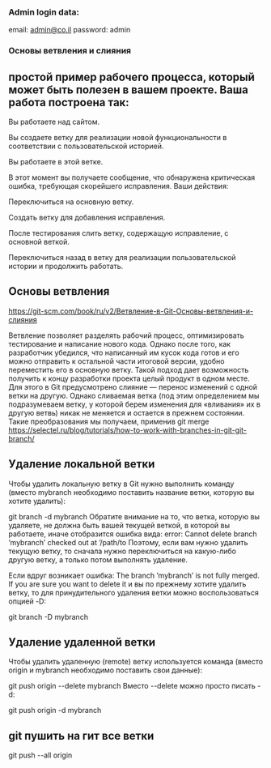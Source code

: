 ### Admin login data:
email: admin@co.il
password: admin


### Основы ветвления и слияния

## простой пример рабочего процесса, который может быть полезен в вашем проекте. Ваша работа построена так:

Вы работаете над сайтом.

Вы создаете ветку для реализации новой функциональности в соответствии с пользовательской историей.

Вы работаете в этой ветке.

В этот момент вы получаете сообщение, что обнаружена критическая ошибка, требующая скорейшего исправления. Ваши действия:

Переключиться на основную ветку.

Создать ветку для добавления исправления.

После тестирования слить ветку, содержащую исправление, с основной веткой.

Переключиться назад в ветку для реализации пользовательской истории и продолжить работать.

## Основы ветвления
https://git-scm.com/book/ru/v2/Ветвление-в-Git-Основы-ветвления-и-слияния

Ветвление позволяет разделять рабочий процесс, оптимизировать тестирование и написание нового кода. Однако после того, как разработчик убедился, что написанный им кусок кода готов и его можно отправить к остальной части итоговой версии, удобно переместить его в основную ветку. Такой подход дает возможность получить к концу разработки проекта целый продукт в одном месте.
Для этого в Git предусмотрено слияние — перенос изменений с одной ветки на другую. Однако сливаемая ветка (под этим определением мы подразумеваем ветку, у которой берем изменения для «вливания» их в другую ветвь) никак не меняется и остается в прежнем состоянии. Такие преобразования мы получаем, применив git merge
https://selectel.ru/blog/tutorials/how-to-work-with-branches-in-git-git-branch/

## Удаление локальной ветки
Чтобы удалить локальную ветку в Git нужно выполнить команду (вместо mybranch необходимо поставить название ветки, которую вы хотите удалить):

git branch -d mybranch
Обратите внимание на то, что ветка, которую вы удаляете, не должна быть вашей текущей веткой, в которой вы работаете, иначе отобразится ошибка вида:
error: Cannot delete branch ’mybranch’ checked out at ’/path/to
Поэтому, если вам нужно удалить текущую ветку, то сначала нужно переключиться на какую-либо другую ветку, а только потом выполнять удаление.

Если вдруг возникает ошибка: The branch ’mybranch’ is not fully merged. If you are sure you want to delete it и вы по прежнему хотите удалить ветку, то для принудительного удаления ветки можно воспользоваться опцией -D:

git branch -D mybranch
## Удаление удаленной ветки
Чтобы удалить удаленную (remote) ветку используется команда (вместо origin и mybranch необходимо поставить свои данные):

git push origin --delete mybranch
Вместо --delete можно просто писать -d:

git push origin -d mybranch

## git пушить на гит все ветки
git push --all origin


